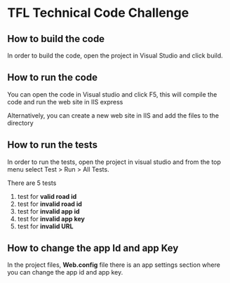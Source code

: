 # TFL Technical Code Challenge

## How to build the code

In order to build the code, open the project in Visual Studio and click build.

## How to run the code

You can open the code in Visual studio and click F5, this will compile the code and run the web site in IIS express

Alternatively, you can create a new web site in IIS and add the files to the directory

## How to run the tests

In order to run the tests, open the project in visual studio and from the top menu select Test > Run > All Tests.

There are 5 tests 

1. test for **valid road id**
2. test for **invalid road id**
3. test for **invalid app id**
4. test for **invalid app key**
5. test for **invalid URL**

## How to change the app Id and app Key

In the project files, **Web.config** file there is an app settings section where you can change the app id and app key.

